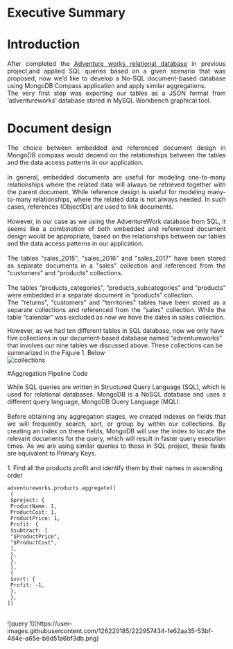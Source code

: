 # Executive Summary
# Introduction
<div align="justify">
After completed the <a href="https://github.com/ahvshim/SQL-Project" target="_blank">Adventure works relational database</a> 
in previous project,and applied SQL queries based on a given scenario that was proposed,
now we’d like to develop a 
No-SQL document-based database using MongoDB Compass application and apply 
similar aggregations. <br>
The very first step was exporting our tables as a JSON format from 
‘adventureworks’ database stored in MySQL Workbench graphical tool.
</div>

#  Document design
<div align="justify">
The choice between embedded and referenced document design in MongoDB 
compass would depend on the relationships between the tables and the data access 
patterns in our application. 
</div>
<br>
<div align="justify">
In general, embedded documents are useful for modeling one-to-many 
relationships where the related data will always be retrieved together with the parent 
document. While reference design is useful for modeling many-to-many relationships, 
where the related data is not always needed. In such cases, references (ObjectIDs) are 
used to link documents.
</div>
<br>
<div align="justify">
However, in our case as we using the AdventureWork database from SQL, it 
seems like a combination of both embedded and referenced document design would 
be appropriate, based on the relationships between our tables and the data access 
patterns in our application.
</div>
<br>
<div align="justify">
The tables "sales_2015", "sales_2016" and "sales_2017" have been stored as 
separate documents in a "sales" collection and referenced from the "customers" and 
"products" collections. 
</div>
<br>
<div align="justify">
The tables “products_categories”, “products_subcategories” and “products” 
were embedded in a separate document in “products” collection. <br>
The "returns", “customers” and "territories" tables have been stored as a 
separate collections and referenced from the "sales" collection. While the table 
“calendar” was excluded as now we have the dates in sales collection.
</div>

However, as we had ten different tables in SQL database, now we only have 
five collections in our document-based database named “adventureworks” that 
involves our nine tables we discussed above. These collections can be summarized in 
the Figure 1. Below
<br>
![collections](https://user-images.githubusercontent.com/126220185/222956520-7030b1ed-d8e7-4755-a5d0-ec11166853cb.png)

#Aggregation Pipeline Code
<div align="justify">
While SQL queries are written in Structured Query Language (SQL), which is 
used for relational databases. MongoDB is a NoSQL database and uses a different 
query language, MongoDB Query Language (MQL).
</div>
<br>
<div align="justify">
Before obtaining any aggregation stages, we created indexes on fields that we 
will frequently search, sort, or group by within our collections. By creating an index 
on these fields, MongoDB will use the index to locate the relevant documents for the 
query, which will result in faster query execution times. As we are using similar 
queries to those in SQL project, these fields are equivalent to Primary Keys.
</div>
<br>
1.  Find all the products profit and identify them by their names in 
ascending order

```mongo
adventureworks.products.aggregate([
 {
 $project: {
 ProductName: 1,
 ProductCost: 1,
 ProductPrice: 1,
 Profit: {
 $subtract: [
 "$ProductPrice",
 "$ProductCost",
 ],
 },
 },
 },
 {
 $sort: {
 Profit: -1,
 },
 },
])
```
<br>
![query 1](https://user-images.githubusercontent.com/126220185/222957434-fe62aa35-53bf-484e-a65e-b8d51a6bf3db.png)
